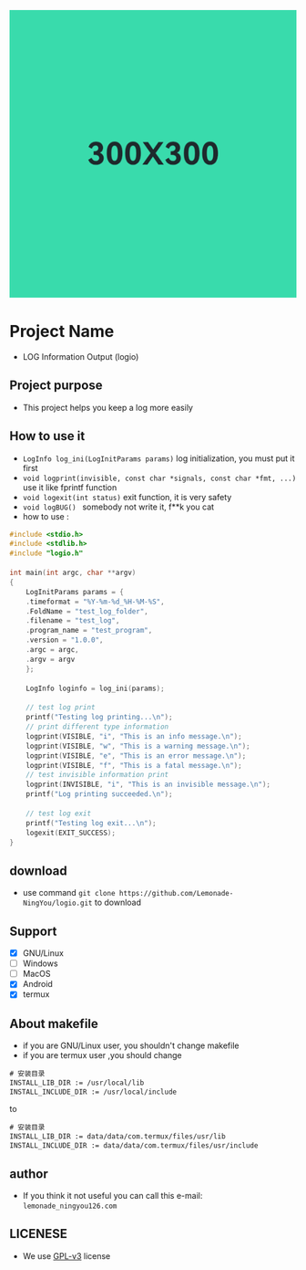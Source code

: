 ![icon](image/icon.png)
# Project Name
- LOG Information Output (logio)

## Project purpose
- This project helps you keep a log more easily

## How to use it
- `LogInfo log_ini(LogInitParams params)` log initialization, you must put it first
- `void logprint(invisible, const char *signals, const char *fmt, ...)` use it like fprintf function
- `void logexit(int status)` exit function, it is very safety
- `void logBUG() ` somebody not write it, f**k you cat
- how to use :
```c
#include <stdio.h>
#include <stdlib.h>
#include "logio.h"

int main(int argc, char **argv) 
{
    LogInitParams params = {
    .timeformat = "%Y-%m-%d_%H-%M-%S",
    .FoldName = "test_log_folder",
    .filename = "test_log",
    .program_name = "test_program",
    .version = "1.0.0",
    .argc = argc,
    .argv = argv
    };

    LogInfo loginfo = log_ini(params);

    // test log print
    printf("Testing log printing...\n");
    // print different type information
    logprint(VISIBLE, "i", "This is an info message.\n");
    logprint(VISIBLE, "w", "This is a warning message.\n");
    logprint(VISIBLE, "e", "This is an error message.\n");
    logprint(VISIBLE, "f", "This is a fatal message.\n");
    // test invisible information print
    logprint(INVISIBLE, "i", "This is an invisible message.\n");
    printf("Log printing succeeded.\n");

    // test log exit
    printf("Testing log exit...\n");
    logexit(EXIT_SUCCESS);
}
```
 
## download
- use command `git clone https://github.com/Lemonade-NingYou/logio.git` to download

## Support
- [x] GNU/Linux
- [ ] Windows
- [ ] MacOS
- [x] Android
- [x] termux
## About makefile
- if you are GNU/Linux user, you shouldn't change makefile
- if you are termux user ,you should change
```
# 安装目录
INSTALL_LIB_DIR := /usr/local/lib
INSTALL_INCLUDE_DIR := /usr/local/include
```
to  
```
# 安装目录
INSTALL_LIB_DIR := data/data/com.termux/files/usr/lib
INSTALL_INCLUDE_DIR := data/data/com.termux/files/usr/include
```

## author
- If you think it not useful you can call this e-mail: `lemonade_ningyou126.com`

## LICENESE
- We use [GPL-v3](LICENSE) license
